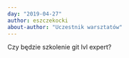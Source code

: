 ```yaml
---
day: "2019-04-27"
author: eszczekocki
about-author: "Uczestnik warsztatów"
---
```


Czy będzie szkolenie git lvl expert?
